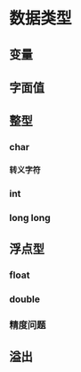 # 数据类型

## 变量

## 字面值

## 整型

### char

#### 转义字符

### int

### long long

## 浮点型

### float

### double

### 精度问题

## 溢出
